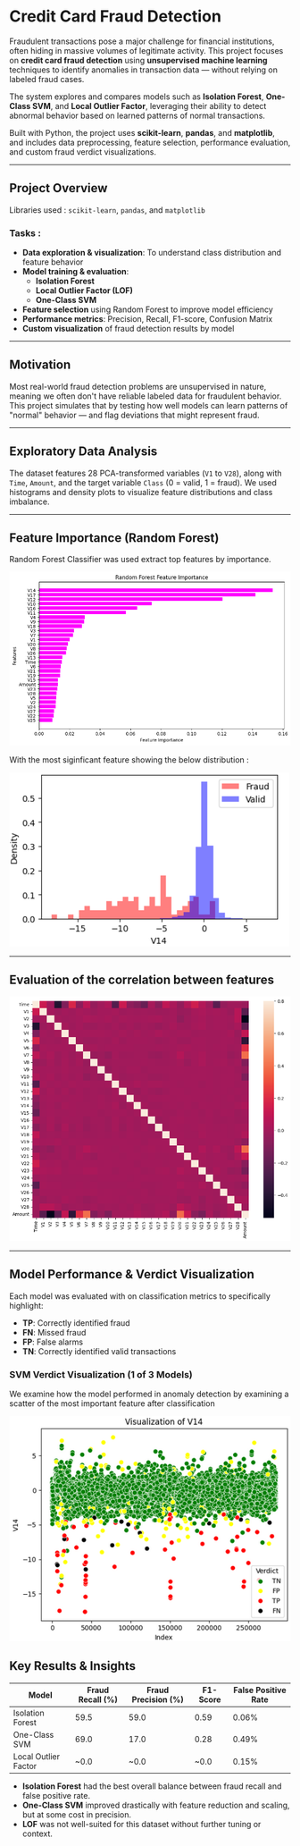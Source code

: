 #  Credit Card Fraud Detection

Fraudulent transactions pose a major challenge for financial institutions, often hiding in massive volumes of legitimate activity. This project focuses on **credit card fraud detection** using **unsupervised machine learning** techniques to identify anomalies in transaction data — without relying on labeled fraud cases.

The system explores and compares models such as **Isolation Forest**, **One-Class SVM**, and **Local Outlier Factor**, leveraging their ability to detect abnormal behavior based on learned patterns of normal transactions.

Built with Python, the project uses **scikit-learn**, **pandas**, and **matplotlib**, and includes data preprocessing, feature selection, performance evaluation, and custom fraud verdict visualizations.



---

## Project Overview

Libraries used : `scikit-learn`, `pandas`, and `matplotlib`

### Tasks :

- **Data exploration & visualization**: To understand class distribution and feature behavior
- **Model training & evaluation**:
  - **Isolation Forest**
  - **Local Outlier Factor (LOF)**
  - **One-Class SVM**
- **Feature selection** using Random Forest to improve model efficiency
- **Performance metrics**: Precision, Recall, F1-score, Confusion Matrix
- **Custom visualization** of fraud detection results by model

---

## Motivation

Most real-world fraud detection problems are unsupervised in nature, meaning we often don't have reliable labeled data for fraudulent behavior. This project simulates that by testing how well models can learn patterns of "normal" behavior — and flag deviations that might represent fraud.

---

##  Exploratory Data Analysis

The dataset features 28 PCA-transformed variables (`V1` to `V28`), along with `Time`, `Amount`, and the target variable `Class` (0 = valid, 1 = fraud). We used histograms and density plots to visualize feature distributions and class imbalance.


---

##  Feature Importance (Random Forest)

Random Forest Classifier was used extract top features by importance.

![Feature Histograms](images/feature_importance.png)

With the most siginficant feature showing the below distribution :

![Feature Histograms](images/v14_feature.png)

---

##  Evaluation of the correlation between features

![Feature Histograms](images/correlation.png)

---

##  Model Performance & Verdict Visualization

Each model was evaluated with on classification metrics to specifically highlight:

- **TP**: Correctly identified fraud  
- **FN**: Missed fraud  
- **FP**: False alarms  
- **TN**: Correctly identified valid transactions  

### SVM Verdict Visualization (1 of 3 Models) 

We examine how the model performed in anomaly detection by examining a scatter of the most important feature after classification

![Feature Histograms](images/v14_p1.png)



##  Key Results & Insights

| Model                | Fraud Recall (%) | Fraud Precision (%) | F1-Score | False Positive Rate |
|---------------------|------------------|----------------------|----------|----------------------|
| Isolation Forest     | 59.5             | 59.0                 | 0.59     | 0.06%               |
| One-Class SVM        | 69.0             | 17.0                 | 0.28     | 0.49%               |
| Local Outlier Factor | ~0.0             | ~0.0                 | ~0.0     | 0.15%               |

- **Isolation Forest** had the best overall balance between fraud recall and false positive rate.
- **One-Class SVM** improved drastically with feature reduction and scaling, but at some cost in precision.
- **LOF** was not well-suited for this dataset without further tuning or context.

